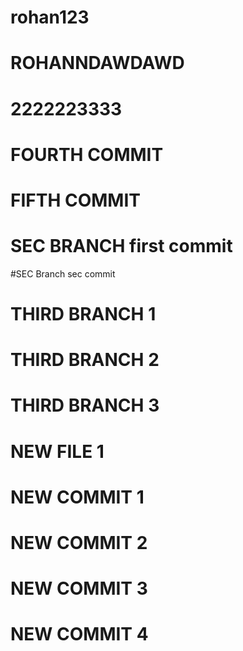 # rohan123
# ROHANNDAWDAWD
# 2222223333
# FOURTH COMMIT
# FIFTH COMMIT

# SEC BRANCH first commit
#SEC Branch sec commit


# THIRD BRANCH 1

# THIRD BRANCH 2

# THIRD BRANCH 3


# NEW FILE 1



# NEW COMMIT 1

# NEW COMMIT 2

# NEW COMMIT 3
# NEW COMMIT 4